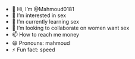 - 👋 Hi, I’m @Mahmoud0181
- 👀 I’m interested in sex
- 🌱 I’m currently learning sex
- 💞️ I’m looking to collaborate on women want sex
- 📫 How to reach me money
- 😄 Pronouns: mahmoud
- ⚡ Fun fact: speed

<!---
Mahmoud0181/Mahmoud0181 is a ✨ special ✨ repository because its `README.md` (this file) appears on your GitHub profile.
You can click the Preview link to take a look at your changes.
--->
